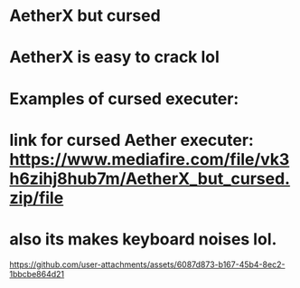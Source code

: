 # AetherX but cursed
# AetherX is easy to crack lol
# Examples of cursed executer: 
# link for cursed Aether executer: https://www.mediafire.com/file/vk3h6zihj8hub7m/AetherX_but_cursed.zip/file
# also its makes keyboard noises lol.
https://github.com/user-attachments/assets/6087d873-b167-45b4-8ec2-1bbcbe864d21

